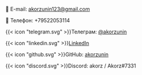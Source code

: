 📧 E-mail: <akorzunin123@gmail.com>

📱 Телефон: +79522053114

{{< icon "telegram.svg" >}}Телеграм: [@akorzunin](https://t.me/akorzunin)

{{< icon "linkedin.svg" >}}[LinkedIn](https://www.linkedin.com/in/alexey-korzunin-297b22219/)

{{< icon "github.svg" >}}GitHub: [akorzunin](https://github.com/akorzunin/)

{{< icon "discord.svg" >}}Discord: akorz / Akorz#7331
